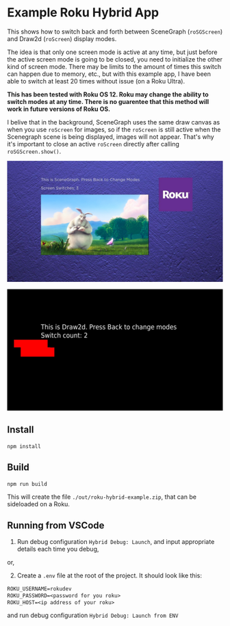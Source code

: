 # Example Roku Hybrid App

This shows how to switch back and forth between SceneGraph (`roSGScreen`) and Draw2d (`roScreen`) display modes.

The idea is that only one screen mode is active at any time, but just before the active screen mode is going to be closed, you need to initialize the other kind of screen mode. There may be limits to the amount of times this switch can happen due to memory, etc., but with this example app, I have been able to switch at least 20 times without issue (on a Roku Ultra).

**This has been tested with Roku OS 12. Roku may change the ability to switch modes at any time. There is no guarentee that this method will work in future versions of Roku OS.**

I belive that in the background, SceneGraph uses the same draw canvas as when you use `roScreen` for images, so if the `roScreen` is still active when the Scenegraph scene is being displayed, images will not appear. That's why it's important to close an active `roScreen` directly after calling `roSGScreen.show()`.

![SceneGraph Screenshot](./docs/scenegraph-screenshot.jpg)

![Draw2d Screenshot](./docs/draw2d-screenshot.jpg)


## Install

```
npm install
```

## Build

```
npm run build
```

This will create the file `./out/roku-hybrid-example.zip`, that can be sideloaded on a Roku.

## Running from VSCode

1. Run debug configuration `Hybrid Debug: Launch`, and input appropriate details each time you debug,

or,

2. Create a `.env` file at the root of the project. It should look like this:

```
ROKU_USERNAME=rokudev
ROKU_PASSWORD=<password for you roku>
ROKU_HOST=<ip address of your roku>
```

and run debug configuration `Hybrid Debug: Launch from ENV`


